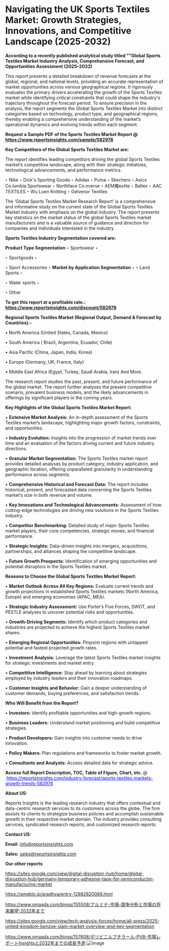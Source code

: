 # Navigating the UK Sports Textiles Market: Growth Strategies, Innovations, and Competitive Landscape (2025-2032)

<strong>According to a recently published analytical study titled ""Global Sports Textiles Market Industry Analysis, Comprehensive Forecast, and Opportunities Assessment (2025–2032)</strong>

This report presents a detailed breakdown of revenue forecasts at the global, regional, and national levels, providing an accurate representation of market opportunities across various geographical regions. It rigorously evaluates the primary drivers accelerating the growth of the Sports Textiles market while identifying critical constraints that could shape the industry's trajectory throughout the forecast period. To ensure precision in the analysis, the report segments the Global Sports Textiles Market into distinct categories based on technology, product type, and geographical regions, thereby enabling a comprehensive understanding of the market’s operational dynamics and evolving trends within each segment.

<strong>Request a Sample PDF of the Sports Textiles Market Report </strong><strong>@<a href=https://www.reportsinsights.com/sample/582978 style=color:#0000ff;> https://www.reportsinsights.com/sample/582978</a></strong></font>

<strong>Key Competitors of the Global Sports Textiles Market are:</strong>

The report identifies leading competitors driving the global Sports Textiles market’s competitive landscape, along with their strategic initiatives, technological advancements, and performance metrics.

‣ Nike
‣ Dick's Sporting Goods
‣ Adidas
‣ Puma
‣ Skechers
‣ Asics Co.lumbia Sportswear
‣ Northface Co.nverse
‣ AEM燭extile
‣ Baltex
‣ AAC TEXTILES
‣ Wu Luen Knitting
‣ Gelvenor Textiles

The ‘Global Sports Textiles Market Research Report’ is a comprehensive and informative study on the current state of the Global Sports Textiles Market industry with emphasis on the global industry. The report presents key statistics on the market status of the global Sports Textiles market manufacturers and is a valuable source of guidance and direction for companies and individuals interested in the industry.

<strong>Sports Textiles Industry Segmentation covered are:</strong>

<strong>Product Type Segmentation</strong>
‣
Sportswear
‣ 

‣ Sportgoods
‣ 

‣ Sport Accessories
‣ 
<strong>Market by Application Segmentation</strong>
‣
‣  Land Sports
‣ 

‣ Water sports
‣ 

‣ Other

<strong>To get this report at a profitable rate.: <a href=https://www.reportsinsights.com/discount/582978 style=color:#0000ff;>https://www.reportsinsights.com/discount/582978</a></strong></font>

<strong>Regional Sports Textiles Market (Regional Output, Demand &amp; Forecast by Countries):-</strong>

• North America (United States, Canada, Mexico)

• South America ( Brazil, Argentina, Ecuador, Chile)

• Asia Pacific (China, Japan, India, Korea)

• Europe (Germany, UK, France, Italy)

• Middle East Africa (Egypt, Turkey, Saudi Arabia, Iran) And More.

The research report studies the past, present, and future performance of the global market. The report further analyzes the present competitive scenario, prevalent business models, and the likely advancements in offerings by significant players in the coming years.

<strong>Key Highlights of the Global Sports Textiles Market Report:</strong>

• <strong>Extensive Market Analysis:</strong> An in-depth assessment of the Sports Textiles market’s landscape, highlighting major growth factors, constraints, and opportunities.

• <strong>Industry Evolution:</strong> Insights into the progression of market trends over time and an evaluation of the factors driving current and future industry directions.

• <strong>Granular Market Segmentation:</strong> The Sports Textiles market report provides detailed analyses by product category, industry application, and geographic location, offering unparalleled granularity in understanding performance across segments.

• <strong>Comprehensive Historical and Forecast Data:</strong> The report includes historical, present, and forecasted data concerning the Sports Textiles market’s size in both revenue and volume.

• <strong>Key Innovations and Technological Advancements:</strong> Assessment of how cutting-edge technologies are driving new solutions in the Sports Textiles industry.

• <strong>Competitor Benchmarking:</strong> Detailed study of major Sports Textiles market players, their core competencies, strategic moves, and financial performance.

• <strong>Strategic Insights:</strong> Data-driven insights into mergers, acquisitions, partnerships, and alliances shaping the competitive landscape.

• <strong>Future Growth Prospects:</strong> Identification of emerging opportunities and potential disruptors in the Sports Textiles market.

<strong>Reasons to Choose the Global Sports Textiles Market Report:</strong>

• <strong>Market Outlook Across All Key Regions:</strong> Evaluate current trends and growth projections in established Sports Textiles markets (North America, Europe) and emerging economies (APAC, MEA).

• <strong>Strategic Industry Assessment:</strong> Use Porter’s Five Forces, SWOT, and PESTLE analyses to uncover potential risks and opportunities.

• <strong>Growth-Driving Segments:</strong> Identify which product categories and industries are projected to achieve the highest Sports Textiles market shares.

• <strong>Emerging Regional Opportunities:</strong> Pinpoint regions with untapped potential and fastest projected growth rates.

• <strong>Investment Analysis:</strong> Leverage the latest Sports Textiles market insights for strategic investments and market entry.

• <strong>Competitive Intelligence:</strong> Stay ahead by learning about strategies employed by industry leaders and their innovation roadmaps.

• <strong>Customer Insights and Behavior:</strong> Gain a deeper understanding of customer demands, buying preferences, and satisfaction trends.

<strong>Who Will Benefit from the Report?</strong>

• <strong>Investors:</strong> Identify profitable opportunities and high-growth regions.

• <strong>Business Leaders:</strong> Understand market positioning and build competitive strategies.

• <strong>Product Developers:</strong> Gain insights into customer needs to drive innovation.

• <strong>Policy Makers:</strong> Plan regulations and frameworks to foster market growth.

• <strong>Consultants and Analysts:</strong> Access detailed data for strategic advice.
</ul>
<strong>Access full Report Description, TOC, Table of Figure, Chart, etc. </strong>@  <a href=https://reportsinsights.com/industry-forecast/sports-textiles-markets-growth-trends-582978 style=color:#0000ff;>https://reportsinsights.com/industry-forecast/sports-textiles-markets-growth-trends-582978</a></font>

<strong><strong>About US</strong>:</strong>

Reports Insights is the leading research industry that offers contextual and data-centric research services to its customers across the globe. The firm assists its clients to strategize business policies and accomplish sustainable growth in their respective market domain. The industry provides consulting services, syndicated research reports, and customized research reports.

<strong>Contact US:</strong>

<p class=""""><b>Email:</b> <a href=mailto:info@reportsinsights.com>info@reportsinsights.com</a></p>
<p class=""""><b>Sales:</b> <a href=mailto:sales@reportsinsights.com>sales@reportsinsights.com</a></p>

<strong>Our other reports</strong>

<a href=https://sites.google.com/view/digital-disruption-hub/home/digital-disruption-hub/germany-temporary-adhesive-tape-for-semiconductor-manufacturing-market>https://sites.google.com/view/digital-disruption-hub/home/digital-disruption-hub/germany-temporary-adhesive-tape-for-semiconductor-manufacturing-market</a>

<a href=https://ameblo.jp/aradhya/entry-12882820089.html>https://ameblo.jp/aradhya/entry-12882820089.html</a>

<a href=https://www.omaada.com/blogs/155508/アルミナ-市場-競争分析と市場の将来展望-2032年まで>https://www.omaada.com/blogs/155508/アルミナ-市場-競争分析と市場の将来展望-2032年まで</a>

<a href=https://sites.google.com/view/tech-analysis-forces/home/all-press/2025-united-kingdom-benzoe-siam-market-overview-and-key-segmentation>https://sites.google.com/view/tech-analysis-forces/home/all-press/2025-united-kingdom-benzoe-siam-market-overview-and-key-segmentation</a>

<a href=https://www.omaada.com/blogs/157608/ポリビニルブチラール-PVB-市場レポートInsightsと2032年までの成長予測>https://www.omaada.com/blogs/157608/ポリビニルブチラール-PVB-市場レポートInsightsと2032年までの成長予測</a>
![image](https://github.com/user-attachments/assets/d218d723-bd1f-44b7-9f05-46d5701e79fb)
